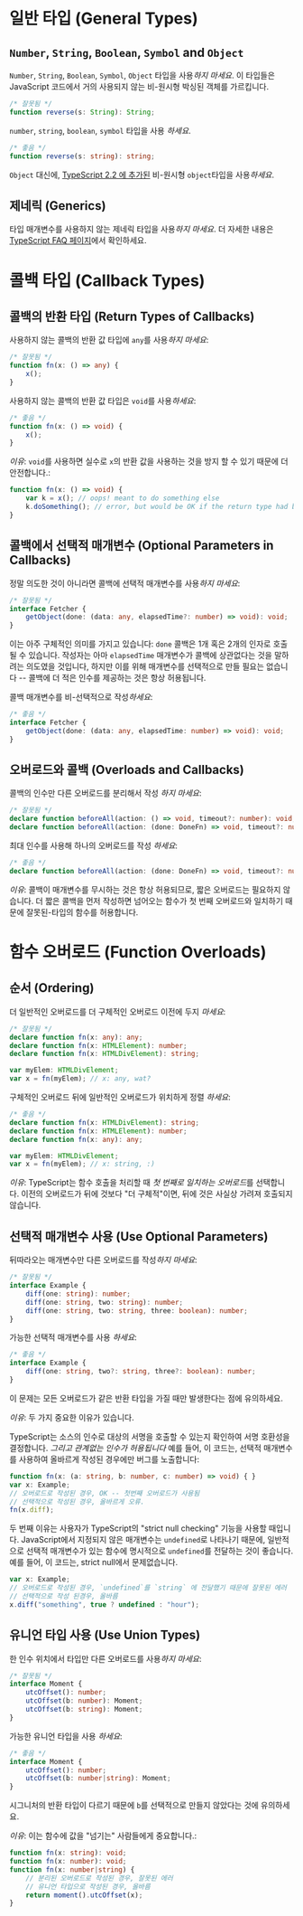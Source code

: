 # 일반 타입 (General Types)

## `Number`, `String`, `Boolean`, `Symbol` and `Object`

`Number`, `String`, `Boolean`, `Symbol`, `Object` 타입을 사용*하지 마세요*.
이 타입들은 JavaScript 코드에서 거의 사용되지 않는 비-원시형 박싱된 객체를 가르킵니다.

```ts
/* 잘못됨 */
function reverse(s: String): String;
```

`number`, `string`, `boolean`, `symbol` 타입을 사용 *하세요*.

```ts
/* 좋음 */
function reverse(s: string): string;
```

`Object` 대신에, [TypeScript 2.2 에 추가된](../release%20notes/TypeScript%202.2.md#object-type) 비-원시형 `object`타입을 사용*하세요*.

## 제네릭 (Generics)

타입 매개변수를 사용하지 않는 제네릭 타입을 사용*하지 마세요*. 더 자세한 내용은 [TypeScript FAQ 페이지](https://github.com/Microsoft/TypeScript/wiki/FAQ#why-doesnt-type-inference-work-on-this-interface-interface-foot---)에서 확인하세요.

<!-- TODO: More -->

# 콜백 타입 (Callback Types)

## 콜백의 반환 타입 (Return Types of Callbacks)

<!-- TODO: Reword; these examples make no sense in the context of a declaration file -->

사용하지 않는 콜백의 반환 값 타입에 `any`를 사용*하지 마세요*:

```ts
/* 잘못됨 */
function fn(x: () => any) {
    x();
}
```

사용하지 않는 콜백의 반환 값 타입은 `void`를 사용*하세요*:  

```ts
/* 좋음 */
function fn(x: () => void) {
    x();
}
```

*이유*: `void`를 사용하면 실수로 `x`의 반환 값을 사용하는 것을 방지 할 수 있기 때문에 더 안전합니다.:

```ts
function fn(x: () => void) {
    var k = x(); // oops! meant to do something else
    k.doSomething(); // error, but would be OK if the return type had been 'any'
}
```

## 콜백에서 선택적 매개변수 (Optional Parameters in Callbacks)

정말 의도한 것이 아니라면 콜백에 선택적 매개변수를 사용*하지 마세요*:

```ts
/* 잘못됨 */
interface Fetcher {
    getObject(done: (data: any, elapsedTime?: number) => void): void;
}
```

이는 아주 구체적인 의미를 가지고 있습니다: `done` 콜백은 1개 혹은 2개의 인자로 호출될 수 있습니다.
작성자는 아마 `elapsedTime` 매개변수가 콜백에 상관없다는 것을 말하려는 의도였을 것입니다,
  하지만 이를 위해 매개변수를 선택적으로 만들 필요는 없습니다 --
  콜백에 더 적은 인수를 제공하는 것은 항상 허용됩니다.

콜백 매개변수를 비-선택적으로 작성*하세요*:

```ts
/* 좋음 */
interface Fetcher {
    getObject(done: (data: any, elapsedTime: number) => void): void;
}
```

## 오버로드와 콜백 (Overloads and Callbacks)

콜백의 인수만 다른 오버로드를 분리해서 작성 *하지 마세요*:

```ts
/* 잘못됨 */
declare function beforeAll(action: () => void, timeout?: number): void;
declare function beforeAll(action: (done: DoneFn) => void, timeout?: number): void;
```

최대 인수를 사용해 하나의 오버로드를 작성 *하세요*:

```ts
/* 좋음 */
declare function beforeAll(action: (done: DoneFn) => void, timeout?: number): void;
```

*이유*: 콜백이 매개변수를 무시하는 것은 항상 허용되므로, 짧은 오버로드는 필요하지 않습니다.
더 짧은 콜백을 먼저 작성하면 넘어오는 함수가 첫 번째 오버로드와 일치하기 때문에 잘못된-타입의 함수를 허용합니다.

# 함수 오버로드 (Function Overloads)

## 순서 (Ordering)

더 일반적인 오버로드를 더 구체적인 오버로드 이전에 두지 *마세요*:

```ts
/* 잘못됨 */
declare function fn(x: any): any;
declare function fn(x: HTMLElement): number;
declare function fn(x: HTMLDivElement): string;

var myElem: HTMLDivElement;
var x = fn(myElem); // x: any, wat?
```

구체적인 오버로드 뒤에 일반적인 오버로드가 위치하게 정렬 *하세요*:

```ts
/* 좋음 */
declare function fn(x: HTMLDivElement): string;
declare function fn(x: HTMLElement): number;
declare function fn(x: any): any;

var myElem: HTMLDivElement;
var x = fn(myElem); // x: string, :)
```

*이유*: TypeScript는 함수 호출을 처리할 때 *첫 번째로 일치하는 오버로드*를 선택합니다.
이전의 오버로드가 뒤에 것보다 "더 구체적"이면, 뒤에 것은 사실상 가려져 호출되지 않습니다.

## 선택적 매개변수 사용 (Use Optional Parameters)

뒤따라오는 매개변수만 다른 오버로드를 작성*하지 마세요*:

```ts
/* 잘못됨 */
interface Example {
    diff(one: string): number;
    diff(one: string, two: string): number;
    diff(one: string, two: string, three: boolean): number;
}
```

가능한 선택적 매개변수를 사용 *하세요*:

```ts
/* 좋음 */
interface Example {
    diff(one: string, two?: string, three?: boolean): number;
}
```

이 문제는 모든 오버로드가 같은 반환 타입을 가질 때만 발생한다는 점에 유의하세요.

*이유*: 두 가지 중요한 이유가 있습니다.

TypeScript는 소스의 인수로 대상의 서명을 호출할 수 있는지 확인하여 서명 호환성을 결정합니다.
  *그리고 관계없는 인수가 허용됩니다*
예를 들어, 이 코드는, 선택적 매개변수를 사용하여 올바르게 작성된 경우에만 버그를 노출합니다:

```ts
function fn(x: (a: string, b: number, c: number) => void) { }
var x: Example;
// 오버로드로 작성된 경우, OK -- 첫번째 오버로드가 사용됨
// 선택적으로 작성된 경우, 올바르게 오류.
fn(x.diff);
```

두 번째 이유는 사용자가 TypeScript의 "strict null checking" 기능을 사용할 때입니다.
JavaScript에서 지정되지 않은 매개변수는 `undefined`로 나타나기 때문에, 일반적으로 선택적 매개변수가 있는 함수에 명시적으로 `undefined`를 전달하는 것이 좋습니다.
예를 들어, 이 코드는, strict null에서 문제없습니다.

```ts
var x: Example;
// 오버로드로 작성된 경우, `undefined`를 `string` 에 전달했기 때문에 잘못된 에러
// 선택적으로 작성 된경우, 올바름
x.diff("something", true ? undefined : "hour");
```

## 유니언 타입 사용 (Use Union Types)

한 인수 위치에서 타입만 다른 오버로드를 사용*하지 마세요*:

```ts
/* 잘못됨 */
interface Moment {
    utcOffset(): number;
    utcOffset(b: number): Moment;
    utcOffset(b: string): Moment;
}
```

가능한 유니언 타입을 사용 *하세요*:

```ts
/* 좋음 */
interface Moment {
    utcOffset(): number;
    utcOffset(b: number|string): Moment;
}
```

시그니처의 반환 타입이 다르기 때문에 `b`를 선택적으로 만들지 않았다는 것에 유의하세요.

*이유*: 이는 함수에 값을 "넘기는" 사람들에게 중요합니다.:

```ts
function fn(x: string): void;
function fn(x: number): void;
function fn(x: number|string) {
    // 분리된 오버로드로 작성된 경우, 잘못된 에러
    // 유니언 타입으로 작성된 경우, 올바름
    return moment().utcOffset(x);
}
```
